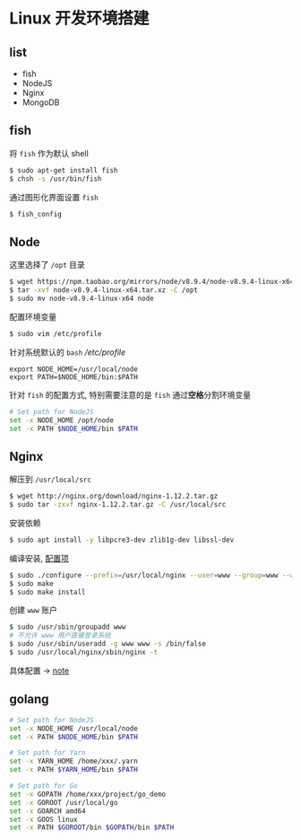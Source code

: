 # Linux 开发环境搭建

## list
- fish
- NodeJS
- Nginx
- MongoDB

## fish
将 `fish` 作为默认 shell
```bash
$ sudo apt-get install fish
$ chsh -s /usr/bin/fish
```

通过图形化界面设置 `fish`
```bash
$ fish_config
```

## Node
这里选择了 `/opt` 目录
```bash
$ wget https://npm.taobao.org/mirrors/node/v8.9.4/node-v8.9.4-linux-x64.tar.xz
$ tar -xvf node-v8.9.4-linux-x64.tar.xz -C /opt
$ sudo mv node-v8.9.4-linux-x64 node
```

配置环境变量
```bash
$ sudo vim /etc/profile
```

针对系统默认的 `bash` */etc/profile*
```profile
export NODE_HOME=/usr/local/node
export PATH=$NODE_HOME/bin:$PATH 
```

针对 `fish` 的配置方式, 特别需要注意的是 `fish` 通过**空格**分割环境变量
```bash
# Set path for NodeJS
set -x NODE_HOME /opt/node
set -x PATH $NODE_HOME/bin $PATH
```

## Nginx
解压到 `/usr/local/src`
```bash
$ wget http://nginx.org/download/nginx-1.12.2.tar.gz
$ sudo tar -zxvf nginx-1.12.2.tar.gz -C /usr/local/src
```

安装依赖
```bash
$ sudo apt install -y libpcre3-dev zlib1g-dev libssl-dev
```

编译安装, [配置项](http://nginx.org/en/docs/configure.html)
```bash
$ sudo ./configure --prefix=/usr/local/nginx --user=www --group=www --with-select_module --with-poll_module --with-http_ssl_module --with-pcre  --with-pcre-jit --with-zlib= --pid-path=/usr/local/nginx/run/nginx.pid
$ sudo make
$ sudo make install
```

创建 `www` 账户
```bash
$ sudo /usr/sbin/groupadd www
# 不允许 www 用户直接登录系统
$ sudo /usr/sbin/useradd -g www www -s /bin/false
$ sudo /usr/local/nginx/sbin/nginx -t
```

具体配置 -> [note](https://github.com/SublimeCT/note/blob/master/PHP/config.md)

## golang

```bash
# Set path for NodeJS
set -x NODE_HOME /usr/local/node
set -x PATH $NODE_HOME/bin $PATH

# Set path for Yarn
set -x YARN_HOME /home/xxx/.yarn
set -x PATH $YARN_HOME/bin $PATH

# Set path for Go
set -x GOPATH /home/xxx/project/go_demo
set -x GOROOT /usr/local/go
set -x GOARCH amd64
set -x GOOS linux
set -x PATH $GOROOT/bin $GOPATH/bin $PATH
```